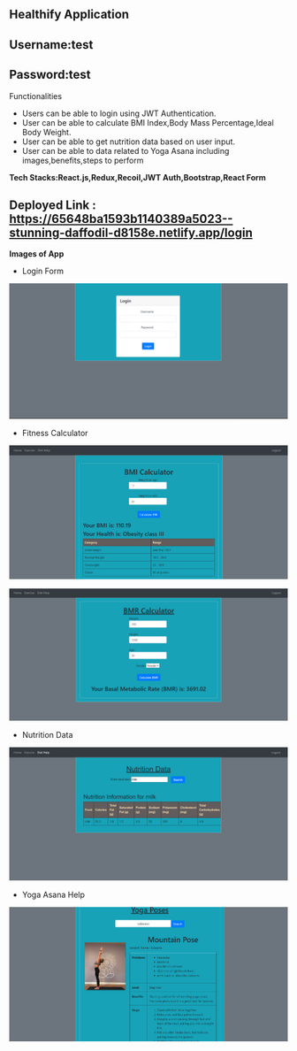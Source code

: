 ## Healthify Application

## Username:test 
## Password:test


Functionalities
* Users can be able to login using JWT Authentication.
* User can be able to calculate BMI Index,Body Mass Percentage,Ideal Body Weight.
* User can be able to get nutrition data based on user input.
* User can be able to data related to Yoga Asana including images,benefits,steps to perform


**Tech Stacks:React.js,Redux,Recoil,JWT Auth,Bootstrap,React Form**

  ## Deployed Link : https://65648ba1593b1140389a5023--stunning-daffodil-d8158e.netlify.app/login


**Images of App**

  * Login Form
    
  ![login](https://github.com/sarang1-coder/healthifyMe/blob/main/pics/Loginpage.png)

  * Fitness Calculator

  ![BMI Page](https://github.com/sarang1-coder/healthifyMe/blob/main/pics/bmiCal.png)

  ![BMR_Page](https://github.com/sarang1-coder/healthifyMe/blob/main/pics/BMR.png)

  * Nutrition Data
    
![nutrition_Page](https://github.com/sarang1-coder/healthifyMe/blob/main/pics/NutritionData.png)

* Yoga Asana Help

![yoga_Page](https://github.com/sarang1-coder/healthifyMe/blob/main/pics/yogaPics.png)
  
